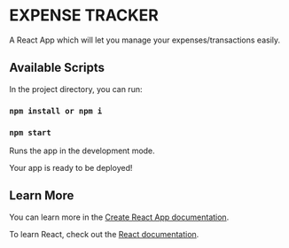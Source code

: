 # EXPENSE TRACKER

A React App which will let you manage your expenses/transactions easily.

## Available Scripts

In the project directory, you can run:

### `npm install or npm i`

### `npm start`

Runs the app in the development mode.

Your app is ready to be deployed!

## Learn More

You can learn more in the [Create React App documentation](https://facebook.github.io/create-react-app/docs/getting-started).

To learn React, check out the [React documentation](https://reactjs.org/).

